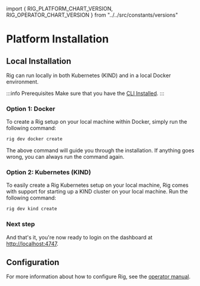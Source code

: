 import {
RIG_PLATFORM_CHART_VERSION,
RIG_OPERATOR_CHART_VERSION
} from "../../src/constants/versions"

# Platform Installation

## Local Installation

Rig can run locally in both Kubernetes (KIND) and in a local Docker environment.

:::info Prerequisites
Make sure that you have the [CLI Installed](/getting-started/cli-install).
:::

### Option 1: Docker

To create a Rig setup on your local machine within Docker, simply run the following command:

```bash
rig dev docker create
```

The above command will guide you through the installation. If anything goes wrong, you can always run the command again.

### Option 2: Kubernetes (KIND)

To easily create a Rig Kubernetes setup on your local machine, Rig comes with support for starting up a KIND cluster on your local machine. Run the following command:

```bash
rig dev kind create
```

### Next step

And that's it, you're now ready to login on the dashboard at [http://localhost:4747](http://localhost:4747).

## Configuration

For more information about how to configure Rig, see the [operator manual](/operator-manual).

